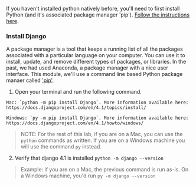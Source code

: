 If you haven't installed python natively before, you'll need to first install Python (and it's associated package manager 'pip'). [Follow the instructions here](https://www.python.org/downloads/).


### Install Django
A package manager is a tool that keeps a running list of all the packages associated with a particular language on your computer. You can use it to install, update, and remove different types of packages, or libraries. In the past, we had used Anaconda, a package manager with a nice user interface. This module, we'll use a command line based Python package manaer called ['pip'](https://pip.pypa.io/en/stable/).

  1. Open your terminal and run the following command.
    
    Mac: `python -m pip install Django`. More information available here: https://docs.djangoproject.com/en/4.1/topics/install/

    Windows: `py -m pip install Django`. More information available here: https://docs.djangoproject.com/en/4.1/howto/windows/

> NOTE: For the rest of this lab, if you are on a Mac, you can use the `python` commands as written. If you are on a Windows machine you will use the command `py` instead.

  2. Verify that django 4.1 is installed
    `python -m django --version`

> Example: if you are on a Mac, the previous command is run as-is. On a Windows machine, you'd run `py -m django --version`